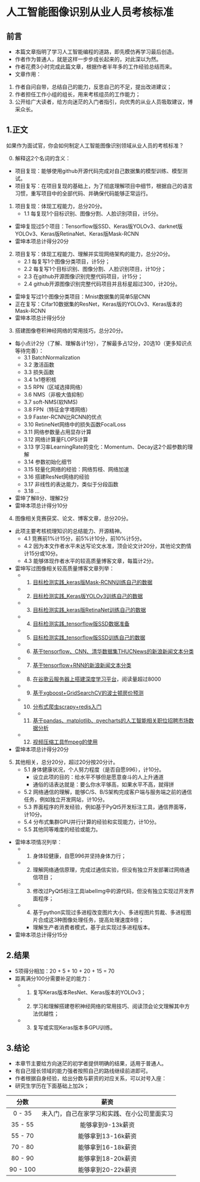 # 人工智能图像识别从业人员考核标准

## 前言
* 本篇文章指明了学习人工智能编程的道路，即先模仿再学习最后创造。
* 作者作为普通人，就是这样一步步成长起来的，对此深以为然。
* 作者花费3小时完成此篇文章，根据作者半年多的工作经验总结而来。
* 文章作用：
1. 作者自问自带，总结自己的能力，反思自己的不足，提出改进建议；
2. 作者担任工作小组的组长，用来考核组员的工作能力；
3. 公开给广大读者，给方向迷茫的入门者指引，向优秀的从业人员吸取建议，博采众长。

## 1.正文
如果作为面试官，你会如何制定人工智能图像识别领域从业人员的考核标准？

0. 解释这2个名词的含义：
* 项目复现：能够使用github开源代码完成对自己数据集的模型训练、模型测试。
* 项目复写：在项目复现的基础上，为了彻底理解项目中细节，根据自己的语言习惯，重写项目中的全部代码、并确保代码能够正常运行。
1. 项目复现：体现工程能力，总分20分。
    * 1.1 每复现1个目标识别、图像分割、人脸识别项目，计5分。
* 雷坤复现过5个项目：Tensorflow版SSD、Keras版YOLOv3、darknet版YOLOv3、Keras版RetinaNet、Keras版Mask-RCNN
* 雷坤本项总计得分20分

2. 项目复写：体现工程能力、理解并实现网络架构的能力，总分20分。
    * 2.1 每复写1个图像分类项目，计5分；
    * 2.2 每复写1个目标识别、图像分割、人脸识别项目，计10分；
    * 2.3 在github开源图像识别完整代码项目，计15分；
    * 2.4 github开源图像识别完整代码项目并且标星超过300，计20分。
* 雷坤复写过1个图像分类项目：Mnist数据集的简单5层CNN
* 正在复写：Cifar10数据集的ResNet，Keras版的YOLOv3、Keras版本的Mask-RCNN
* 雷坤本项总计得分5分

3. 搭建图像卷积神经网络的常用技巧，总分20分。
* 每小点计2分（了解、理解各计1分），了解最多占12分，20选10（更多知识点等待完善）：
    * 3.1 BatchNormalization
    * 3.2 激活函数
    * 3.3 损失函数
    * 3.4 1x1卷积核
    * 3.5 RPN（区域选择网络）
    * 3.6 NMS（非极大值抑制）
    * 3.7 soft-NMS(软NMS)
    * 3.8 FPN（特征金字塔网络）
    * 3.9 Faster-RCNN比RCNN的优点
    * 3.10 RetineNet网络中的损失函数FocalLoss
    * 3.11 网络参数量占用显存计算
    * 3.12 网络计算量FLOPS计算
    * 3.13 学习率LearningRate的变化：Momentum、Decay这2个超参数的理解
    * 3.14 参数初始化细节
    * 3.15 轻量化网络的经验：网络剪枝、网络加速
    * 3.16 搭建ResNet网络的经验
    * 3.17 非线性的表达能力，类似于分段函数
    * 3.18 ...
* 雷坤了解8分、理解2分    
* 雷坤本项总计得分10分
    
4. 图像相关竞赛获奖、论文、博客文章，总分20分。
* 此项主要考核梳理知识的总结能力、开源精神。
    * 4.1 竞赛前1%计15分，前5%计10分，前10%计5分。
    * 4.2 因为本文作者水平未达写论文水准，顶会论文计20分，其他论文酌情计15分或10分。
    * 4.3 能够体现作者水平的较高质量博客文章，每篇计2分。
* 雷坤写过图像相关较高质量博客文章列举：
    * 1. [目标检测实践_keras版Mask-RCNN训练自己的数据](https://github.com/StevenLei2017/AI_Projects/tree/master/002_目标检测实践_keras版Mask-RCNN训练自己的数据)
    * 2. [目标检测实践_Keras版YOLOv3训练自己的数据](https://github.com/StevenLei2017/AI_Projects/tree/master/001_目标检测实践_keras版YOLOv3训练自己的数据)
    * 3. [目标检测实践_keras版RetinaNet训练自己的数据](https://www.jianshu.com/p/64852a68055f)
    * 4. [目标检测实践_tensorflow版SSD数据准备](https://www.jianshu.com/p/3d9436b4cb66)
    * 5. [目标检测实践_tensorflow版SSD训练自己的数据](https://www.jianshu.com/p/0e5f9df4686a)
    * 6. [基于tensorflow、CNN、清华数据集THUCNews的新浪新闻文本分类](https://www.jianshu.com/p/db8824205fc3)
    * 7. [基于tensorflow+RNN的新浪新闻文本分类](https://www.jianshu.com/p/b0e158e419bc)
    * 8. [在谷歌云服务器上搭建深度学习平台](https://www.jianshu.com/p/893d622d1b5a)，阅读量超过8000
    * 9. [基于xgboost+GridSearchCV的波士顿房价预测](https://www.jianshu.com/p/f34f22258a0a)
    * 10. [分布式爬虫scrapy+redis入门](https://www.jianshu.com/p/abe51b92c695)
    * 11. [基于pandas、matplotlib、pyecharts的人工智能相关职位招聘市场数据分析](https://www.jianshu.com/p/52861297b906)
    * 12. [视频压缩工具ffmpeg的使用](https://www.jianshu.com/p/4f660bd805f3)
* 雷坤本项总计得分20分
    
5. 其他相关，总分20分，超过20分按20分计。
    * 5.1 身体健康状况，个人努力程度（是否自愿996），计10分。
        * 设立此项的目的：给水平不够但是愿意奋斗的人上升通道
        * 通俗的话表达就是：要么你水平够高，如果水平不高，就得拼
    * 5.2 网络通信的理解，能够C/S、B/S架构完成客户端与服务端之前的通信任务，例如独立开发网站，计10分。
    * 5.3 界面程序的开发经验，例如基于PyQt5开发标注工具，通信界面等，计10分。
    * 5.4 分布式集群GPU并行计算的经验和实现能力，计10分。
    * 5.5 其他同等难度的经验或能力。
* 雷坤本项情况列举：
    * 1. 身体较健康，自愿996并坚持身体力行；
    * 2. 理解网络通信原理，完成过通信实验，但没有独立开发部署过网络通信项目；
    * 3. 修改过PyQt5标注工具labelImg中的源代码，但没有独立实现过开发界面程序；
    * 4. 基于python实现过多进程改变图片大小、多进程图片剪裁、多进程图片合成这3种图像处理任务，提高处理速度8倍；
       * 理解生产者消费者模式，基于此实现过多进程版本。
* 雷坤本项总计得分15分

## 2.结果
* 5项得分相加：20 + 5 + 10 + 20 + 15 = 70
* 距离满分100分需要补足的能力：
    * 1. 复写Keras版本ResNet、Keras版本的YOLOv3；
    * 2. 学习和理解搭建卷积神经网络的常用技巧、阅读顶会论文理解其中方法优越性；
    * 3. 复写或实现Keras版本多GPU训练。
    
## 3.结论
* 本章节主要给方向迷茫的初学者提供明确的结果，适用于普通人。
* 有自己擅长领域的能力强者按照自己的路线继续前进即可。
* 作者根据自身经验，给出分数与薪资的对应关系，可以对号入座：
* 研究生学历在下面基础上加2k；  
 
|分数|薪资|
|:---:|:---:|
|0 - 35|未入门，自己在家学习和实践、在小公司里面实习|
|35 - 55|能够拿到9-13k薪资|
|55 - 70|能够拿到13-16k薪资|
|70 - 80|能够拿到16-18k薪资|
|80 - 90|能够拿到18-20k薪资|
|90 - 100|能够拿到20-22k薪资|

 